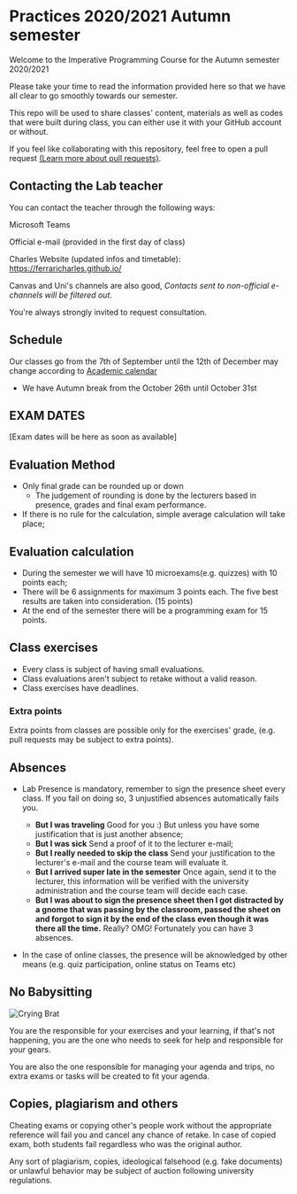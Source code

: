 # Practices 2020/2021 Autumn semester

Welcome to the Imperative Programming Course for the Autumn semester 2020/2021

Please take your time to read the information provided here so that we have all clear to go smoothly towards our semester.

This repo will be used to share classes' content, materials as well as codes that were built during class, you can either use it with your GitHub account or without.

If you feel like collaborating with this repository, feel free to open a pull request [(Learn more about pull requests)](https://help.github.com/en/articles/creating-a-pull-request-from-a-fork).

## Contacting the Lab teacher

You can contact the teacher through the following ways:

Microsoft Teams

Official e-mail (provided in the first day of class)

Charles Website (updated infos and timetable): https://ferraricharles.github.io/

Canvas and Uni's channels are also good, *Contacts sent to non-official e-channels will be filtered out*.

You're always strongly invited to request consultation.

## Schedule
Our classes go from the 7th of September until the 12th of December may change according to [Academic calendar](https://www.elte.hu/en/academic-calendar)

* We have Autumn break from the October 26th until October 31st

## EXAM DATES

[Exam dates will be here as soon as available]


## Evaluation Method
* Only final grade can be rounded up or down
  * The judgement of rounding is done by the lecturers based in presence, grades and final exam performance.
* If there is no rule for the calculation, simple average calculation will take place;


## Evaluation calculation
- During the semester we will have 10 microexams(e.g. quizzes) with 10 points each;
- There will be 6 assignments for maximum 3 points each. The five best results are taken into consideration. (15 points)
- At the end of the semester there will be a programming exam for 15 points.


## Class exercises
- Every class is subject of having small evaluations.
- Class evaluations aren't subject to retake without a valid reason.
- Class exercises have deadlines.

### Extra points
Extra points from classes are possible only for the exercises' grade, (e.g. pull requests may be subject to extra points).


## Absences

* Lab Presence is mandatory, remember to sign the presence sheet every class. If you fail on doing so, 3 unjustified absences automatically fails you.
  * **But I was traveling** Good for you :) But unless you have some justification that is just another absence;
  * **But I was sick** Send a proof of it to the lecturer e-mail;
  * **But I really needed to skip the class** Send your justification to the lecturer's e-mail and the course team will evaluate it.
  * **But I arrived super late in the semester** Once again, send it to the lecturer, this information will be verified with the university administration and the course team will decide each case.
  * **But I was about to sign the presence sheet then I got distracted by a gnome that was passing by the classroom, passed the sheet on and forgot to sign it by the end of the class even though it was there all the time.** Really? OMG! Fortunately you can have 3 absences.

* In the case of online classes, the presence will be aknowledged by other means (e.g. quiz participation, online status on Teams etc)

## No Babysitting

![Crying Brat](https://media.giphy.com/media/13AXYJh2jDt2IE/giphy.gif)

You are the responsible for your exercises and your learning, if that's not happening, you are the one who needs to seek for help and responsible for your gears.

You are also the one responsible for managing your agenda and trips, no extra exams or tasks will be created to fit your agenda.

## Copies, plagiarism and others
Cheating exams or copying other's people work without the appropriate reference will fail you and cancel any chance of retake. In case of copied exam, both students fail regardless who was the original author.

Any sort of plagiarism, copies, ideological falsehood (e.g. fake documents) or unlawful behavior may be subject of auction following university regulations.
